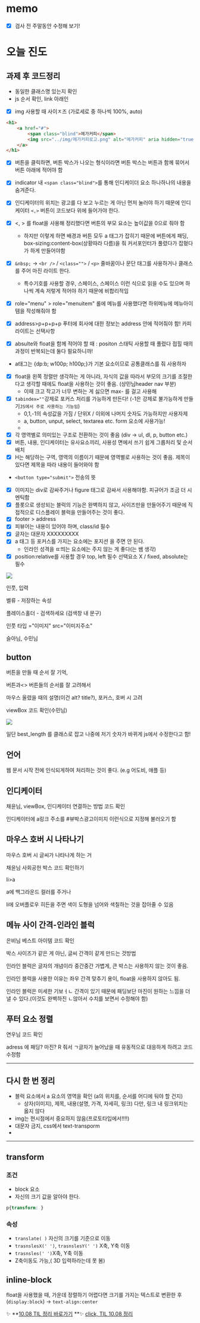 # memo

- [x] 검사 전 주말동안 수정해 보기!



# 오늘 진도

## 과제 후 코드정리

- 동일한 클래스명 있는지 확인
- js 순서 확인, link 아래인
- [x] img 사용할 때 사이ㅈ즈 (가로세로 중 하나씩 100%, auto)

```html
<h1>
    <a href="#">
    	<span class="blind">메가커피</span>
        <img src="../img/메가커피로고.png" alt="메가커피" aria hidden="true">
    </a>
</h1>
```

- [x] 버튼을 클릭하면, 버튼 박스가 나오는 형식이라면 버튼 박스는 버튼과 함께 묶어서 버튼 아래에 적어야 함
- [x] indicator 내 `<span class="blind">`를 통해 인디케이더 요소 하나하나의 내용을 숨겨준다.
- [x] 인디케이터의 위치는 광고를 다 보고 누르는 게 아닌 먼저 눌러야 하기 때문에 인디케이터 `<,>` 버튼이 코드보다 위에 들어가야 한다. 
- [x] <, > 를 float을 사용해 정리했다면 버튼의 부모 요소는 높이값을 0으로 줘야 함
  - 하지만 이렇게 하면 배경과 버튼 모두  a 태그가 잡히기 때문에 버튼에게 패딩, box-sizing:content-box(상황따라 다름)을 줘 커서포인터가 풀렸다가 잡혔다가 하게 만들어야함
- [x] `&nbsp;` → `<br />` / `<class="">` / `<p>` 줄바꿈이나 문단 태그를 사용하거나 클래스를 주어 마진 라이트 한다.
  - 특수기호를 사용할 경우, 스페이스, 스페이스 이런 식으로 읽을 수도 있으며 하나씩 계속 저렇게 적어야 하기 때문에 비합리적임

- [x] role="menu"   >   role="menuitem" 롤에 메뉴를 사용했다면 하위메뉴에 메뉴아이템을 작성해줘야 함
- [x] address>p+p+p+p 푸터에 회사에 대한 정보는 address 안에 적어줘야 함! 카피라이트는 선택사항
- [x] absulte와 float을 함께 적어야 할 때 : positon 스태틱 사용할 때 풀렸다 접힐 때의 과정이 반복되는데 둘다 필요하니까!
- a태그는 {dp:b; w100p; h100p;}가 기본 요소이므로 공통클래스를 줘 사용하자 
- [x] float을 왼쪽 정렬만 생각하는 게 아니라, 자식의 값을 따라서 부모의 크기를 조절한다고 생각할 때에도 float을 사용하는 것이 좋음.  (상민님header nav 부분)
  - 이때 크고 작고가 너무 변하는 게 싫으면 max- 를 걸고 사용해
- [x] `tabindex=""`강제로 포커스 처리를 가능하게 만든다! (-1은 강제로 불가능하게 만들기`JS에서 주로 사용하는 기능임`)
  -  0,1,-1의 속성값을 가짐 / 단위X / 이외에 나머지 숫자도 가능하지만 사용자제
  - a, button, unput, select, textarea etc. form 요소에 사용가능!
  - 
- [x] 각 영역별로 의미있는 구조로 전환하는 것이 좋음 (div → ul, dl, p, button etc.)
- [x] 버튼, 내용, 인디케이터는 유사요소끼리, 사용성 면에서 쓰기 쉽게 그룹처리 및 순서 배치
- [x] H는 해당하는 구역, 영역의 이름이기 때문에 영역별로 사용하는 것이 좋음. 제목이 있다면 제목을 따라 내용이 들어와야 함
- `<button type="submit">` 전송의 뜻
- [x] 이미지는 div로 감싸주거나 figure 태그로 감싸서 사용해야함. 피규어가 조금 더 시멘틱함
- [x] 플롯으로 생성되는 블럭의 기능은 완벽하지 않고, 사이즈만을 만들어주기 때문에 직접적으로 디스플레이 블럭을 만들어주는 것이 좋다.
- [x] footer > address
- [x] 피뷰어는 내용이 있어야 하며, class/id 필수
- [x] 글자는 대문자 XXXXXXXXX 
- [x] a 태그 등 포커스를 가지는 요소에는 포지션 을 주면 안 된다.
  - 인라인 성격을 ㄸ띄는 요소에는 주지 않는 게 좋다(는 쌤 생각)
- [x] position:relative를 사용할 경우 top, left 필수 선택요소 X / fixed, absolute는 필수

![](img/html_basic/htmlCode_img15.png)

인풋, 입력

벨류 - 저장하는 속성

플레이스홀더 - 검색하세요 (검색창 내 문구)

인풋 타입 ="이미지" src="이미지주소"

슬아님, 수민님



## button

버튼을 만들 때 순서 잘 기억,

버튼과<> 버튼들의 순서를 잘 고려해서

마우스 올렸을 때의 설명(이건 alt? title?), 포커스, 호버 시 고려



viewBox 코드 확인(수민님)





![](img/html_basic/htmlCode_img16.png)

일단 best_length 를 클래스로 잡고 나중에 저기 숫자가 바뀌게 js에서 수정한다고 함!



## 언어

웹 문서 시작 전에 인식되게하여 처리하는 것이 좋다. (e.g 어도비, 애플 등)





## 인디케이터

채윤님, viewBox, 인디케이터 연결하는 방법 코드 확인

인디케이터에 a링크 주소를 #뷰박스광고이미지  이런식으로 지정해 불러오기 함



## 마우스 호버 시 나타나기

마우스 호버 시 글씨가 나타나게 하는 거

채윤님 사회공헌 박스 코드 확인하기

li>a

a에 백그라운드 컬러를 주거나

li에 오버플로우 히든을 주면 색이 도형을 넘어와 색칠하는 것을 잡아줄 수 있음



## 메뉴 사이 간격-인라인 블럭

은비님 베스트 아이템 코드 확인

박스 사이즈가 같은 게 아닌,  글씨 간격이 같게 만드는 것방법 

인라인 블럭은 글자의 개념이라 중간중간 가볍게, 큰 박스는 사용하지 않는 것이 좋음. 

인라인 블럭을 사용한 이유는 좌우 간격 맞추기 용이, float을 사용하지 않아도 됨.

인라인 블럭은 미세한 기보ㅓㄴ 간격이 있기 때문에 패딩보단 마진이 원하는 느낌을 더 낼 수 있다.(이것도 완벽하진 ㄴ않아서 수치를 보면서 수정해야 함)



## 푸터 요소 정렬

연우님 코드 확인

adress 에 패딩? 마진? R 줘서 ㄱ글자가 늘어났을 때 유동적으로 대응하게 하려고 코드 수정함





---

## 다시 한 번 정리

- 블럭 요소에서 a 요소의 영역을 확인 (a의 위치를, 순서를 어디에 둬야 할 건지)
  - 상자(이미지), 제목, 내용(설명, 가격, 자세히, 링크) 다만, 링크 내 링크위치는 옳지 않다
- img는 현시점에서 중요하지 않음(프로토타입에서!!!!)
- 대문자 금지, css에서 text-transporm
- 



---

## transform

### 조건

- block 요소
- 자신의 크기 값을 알아야 한다.

```css
p{transform: }
```

### 속성

- `translate( )` 자신의 크기를 기준으로 이동
- `trasnslesX(' ')`, `trasnslesY(' ')` X축, Y축 이동
- `trasnsles(' ')`X축, Y축 이동
- Z축이동도 가능,( 3D 입력하라는데 못 봄)





## inline-block

float을 사용했을 때, 가운데 정렬하기 어렵다면 크기를 가지는 텍스트로 변환한 후(`display:block`) → `text-align:center`





:sparkles: **<u>10.08 TIL 정리 바로가기</u> **:sparkles:
	<a href="./TIL_21-10-09_10.md#til_1008">click, TIL 10.08 정리</a>

